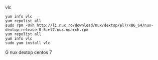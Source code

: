 
vlc

```
yum info vlc
yum repolist all
sudo rpm -Uvh http://li.nux.ro/download/nux/dextop/el7/x86_64/nux-dextop-release-0-5.el7.nux.noarch.rpm
yum repolist all
yum info vlc
sudo yum install vlc
```

G nux dextop centos 7


